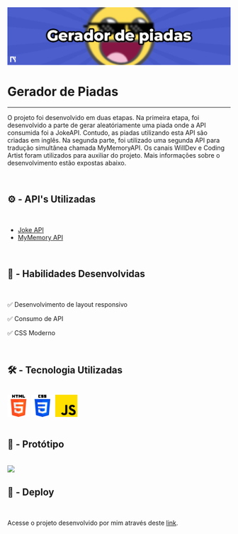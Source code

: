 <img src="./img/banner.jpg">
<h1 class="titulo">Gerador de Piadas</h1>
<hr>
<p class="texto">O projeto foi desenvolvido em duas etapas. Na primeira etapa, foi desenvolvido a parte de gerar aleatóriamente uma piada onde a API consumida foi a JokeAPI. Contudo, as piadas utilizando esta API são criadas em inglês. Na segunda parte, foi utilizado uma segunda API para tradução simultânea chamada MyMemoryAPI. Os canais WillDev e Coding Artist foram utilizados para auxiliar do projeto. Mais informações sobre o desenvolvimento estão expostas abaixo.</p>
<br>
<h2 class="subtit">⚙️‍ - API's Utilizadas</h2>
<br>
<ul>
    <li><a href="https://sv443.net/jokeapi/v2/">Joke API</a></li>
    <li><a href="https://mymemory.translated.net/doc/spec.php">MyMemory API</a></li>
</ul>
<br>
<h2>👷‍ - Habilidades Desenvolvidas</h2>
<br>
<p>✅ Desenvolvimento de layout responsivo</p>
<p>✅ Consumo de API</p>
<p>✅ CSS Moderno</p>
<br>
<h2>🛠 - Tecnologia Utilizadas</h2>
<br>
<div>
    <img src="./img/html-5.png" alt="" style="width: 50px">
    <img src="./img/css-3.png" alt="" style="width: 50px">
    <img src="./img/js.png" alt="" style="width: 50px">
</div>
<br>
<h2>🎨 - Protótipo</h2>
<br>
    <img src="./img/gifGerador.gif">
<br>
<h2>🔗 - Deploy</h2>
<br>
<p>Acesse o projeto desenvolvido por mim através deste <a href="https://wgirnz.csb.app/">link</a>.</p>
